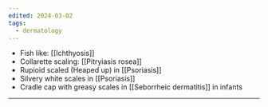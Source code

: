 ```yaml
---
edited: 2024-03-02
tags:
  - dermatology
---
```

- Fish like: [[Ichthyosis]]
- Collarette scaling: [[Pitryiasis rosea]]
- Rupioid scaled (Heaped up) in [[Psoriasis]] 
- Silvery white scales in [[Psoriasis]]
- Cradle cap with greasy scales in [[Seborrheic dermatitis]] in infants


---
